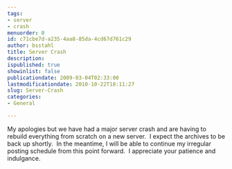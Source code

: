 ```yaml
---
tags:
- server
- crash
menuorder: 0
id: c71cbe7d-a235-4aa8-85da-4cd67d761c29
author: bsstahl
title: Server Crash
description: 
ispublished: true
showinlist: false
publicationdate: 2009-03-04T02:33:00
lastmodificationdate: 2010-10-22T18:11:27
slug: Server-Crash
categories:
- General

---
```

My apologies but we have had a major server crash and are having to rebuild everything from scratch on a new server.  I expect the archives to be back up shortly.  In the meantime, I will be able to continue my irregular posting schedule from this point forward.  I appreciate your patience and indulgance.  
